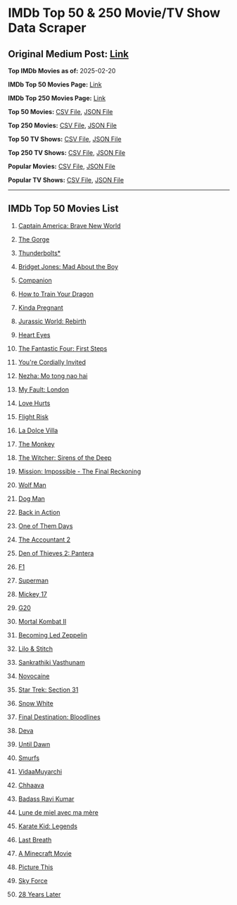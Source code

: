 # IMDb Top 50 & 250 Movie/TV Show Data Scraper

## Original Medium Post: [Link](https://medium.com/@nishantsahoo/which-movie-should-i-watch-5c83a3c0f5b1)

**Top IMDb Movies as of:** 2025-02-20

**IMDb Top 50 Movies Page:** [Link](https://www.imdb.com/search/title/?title_type=feature&release_date=2025-01-01,2025-12-31)

**IMDb Top 250 Movies Page:** [Link](https://www.imdb.com/chart/top/)

**Top 50 Movies:** [CSV File](/data/top50/movies.csv), [JSON File](/data/top50/movies.json)

**Top 250 Movies:** [CSV File](/data/top250/movies.csv), [JSON File](/data/top250/movies.json)

**Top 50 TV Shows:** [CSV File](/data/top50/shows.csv), [JSON File](/data/top50/shows.json)

**Top 250 TV Shows:** [CSV File](/data/top250/shows.csv), [JSON File](/data/top250/shows.json)

**Popular Movies:** [CSV File](/data/popular/movies.csv), [JSON File](/data/popular/movies.json)

**Popular TV Shows:** [CSV File](/data/popular/shows.csv), [JSON File](/data/popular/shows.json)

---

## IMDb Top 50 Movies List

1. [Captain America: Brave New World](https://www.imdb.com/title/tt14513804/)

2. [The Gorge](https://www.imdb.com/title/tt13654226/)

3. [Thunderbolts\*](https://www.imdb.com/title/tt20969586/)

4. [Bridget Jones: Mad About the Boy](https://www.imdb.com/title/tt32063050/)

5. [Companion](https://www.imdb.com/title/tt26584495/)

6. [How to Train Your Dragon](https://www.imdb.com/title/tt26743210/)

7. [Kinda Pregnant](https://www.imdb.com/title/tt30253036/)

8. [Jurassic World: Rebirth](https://www.imdb.com/title/tt31036941/)

9. [Heart Eyes](https://www.imdb.com/title/tt32558992/)

10. [The Fantastic Four: First Steps](https://www.imdb.com/title/tt10676052/)

11. [You're Cordially Invited](https://www.imdb.com/title/tt21227864/)

12. [Nezha: Mo tong nao hai](https://www.imdb.com/title/tt34956443/)

13. [My Fault: London](https://www.imdb.com/title/tt32434379/)

14. [Love Hurts](https://www.imdb.com/title/tt30788842/)

15. [Flight Risk](https://www.imdb.com/title/tt10078772/)

16. [La Dolce Villa](https://www.imdb.com/title/tt31519456/)

17. [The Monkey](https://www.imdb.com/title/tt27714946/)

18. [The Witcher: Sirens of the Deep](https://www.imdb.com/title/tt15495150/)

19. [Mission: Impossible - The Final Reckoning](https://www.imdb.com/title/tt9603208/)

20. [Wolf Man](https://www.imdb.com/title/tt4216984/)

21. [Dog Man](https://www.imdb.com/title/tt10954718/)

22. [Back in Action](https://www.imdb.com/title/tt21191806/)

23. [One of Them Days](https://www.imdb.com/title/tt32221196/)

24. [The Accountant 2](https://www.imdb.com/title/tt7068946/)

25. [Den of Thieves 2: Pantera](https://www.imdb.com/title/tt8008948/)

26. [F1](https://www.imdb.com/title/tt16311594/)

27. [Superman](https://www.imdb.com/title/tt5950044/)

28. [Mickey 17](https://www.imdb.com/title/tt12299608/)

29. [G20](https://www.imdb.com/title/tt23476986/)

30. [Mortal Kombat II](https://www.imdb.com/title/tt17490712/)

31. [Becoming Led Zeppelin](https://www.imdb.com/title/tt10365912/)

32. [Lilo & Stitch](https://www.imdb.com/title/tt11655566/)

33. [Sankrathiki Vasthunam](https://www.imdb.com/title/tt31226981/)

34. [Novocaine](https://www.imdb.com/title/tt29603959/)

35. [Star Trek: Section 31](https://www.imdb.com/title/tt9603060/)

36. [Snow White](https://www.imdb.com/title/tt6208148/)

37. [Final Destination: Bloodlines](https://www.imdb.com/title/tt9619824/)

38. [Deva](https://www.imdb.com/title/tt27852049/)

39. [Until Dawn](https://www.imdb.com/title/tt30955489/)

40. [Smurfs](https://www.imdb.com/title/tt18069420/)

41. [VidaaMuyarchi](https://www.imdb.com/title/tt18926098/)

42. [Chhaava](https://www.imdb.com/title/tt27922706/)

43. [Badass Ravi Kumar](https://www.imdb.com/title/tt23220552/)

44. [Lune de miel avec ma mère](https://www.imdb.com/title/tt35300972/)

45. [Karate Kid: Legends](https://www.imdb.com/title/tt1674782/)

46. [Last Breath](https://www.imdb.com/title/tt14403504/)

47. [A Minecraft Movie](https://www.imdb.com/title/tt3566834/)

48. [Picture This](https://www.imdb.com/title/tt29471733/)

49. [Sky Force](https://www.imdb.com/title/tt27056066/)

50. [28 Years Later](https://www.imdb.com/title/tt10548174/)
